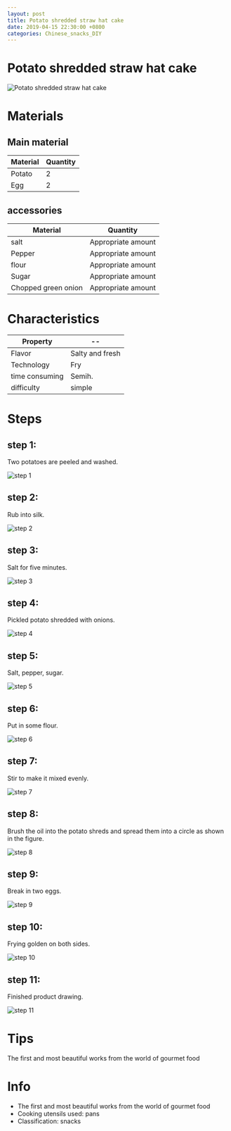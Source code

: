 ```yaml
---
layout: post
title: Potato shredded straw hat cake
date: 2019-04-15 22:30:00 +0800
categories: Chinese_snacks_DIY
---
```


# Potato shredded straw hat cake

![Potato shredded straw hat cake]({{site.baseurl}}/img/402164/402164.jpg)

# Materials


## Main material

Material|Quantity
--|--
Potato|2
Egg|2

## accessories

Material|Quantity
--|--
salt|Appropriate amount
Pepper|Appropriate amount
flour|Appropriate amount
Sugar|Appropriate amount
Chopped green onion|Appropriate amount

# Characteristics

Property|--
--|--
Flavor|Salty and fresh
Technology|Fry
time consuming|Semih.
difficulty|simple

# Steps

## step 1:

Two potatoes are peeled and washed.

![step 1]({{site.baseurl}}/img/402164/1.jpg)

## step 2:

Rub into silk.

![step 2]({{site.baseurl}}/img/402164/2.jpg)

## step 3:

Salt for five minutes.

![step 3]({{site.baseurl}}/img/402164/3.jpg)

## step 4:

Pickled potato shredded with onions.

![step 4]({{site.baseurl}}/img/402164/4.jpg)

## step 5:

Salt, pepper, sugar.

![step 5]({{site.baseurl}}/img/402164/5.jpg)

## step 6:

Put in some flour.

![step 6]({{site.baseurl}}/img/402164/6.jpg)

## step 7:

Stir to make it mixed evenly.

![step 7]({{site.baseurl}}/img/402164/7.jpg)

## step 8:

Brush the oil into the potato shreds and spread them into a circle as shown in the figure.

![step 8]({{site.baseurl}}/img/402164/8.jpg)

## step 9:

Break in two eggs.

![step 9]({{site.baseurl}}/img/402164/9.jpg)

## step 10:

Frying golden on both sides.

![step 10]({{site.baseurl}}/img/402164/10.jpg)

## step 11:

Finished product drawing.

![step 11]({{site.baseurl}}/img/402164/11.jpg)

# Tips

The first and most beautiful works from the world of gourmet food

# Info

- The first and most beautiful works from the world of gourmet food
- Cooking utensils used: pans
- Classification: snacks